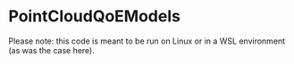 # PointCloudQoEModels

Please note: this code is meant to be run on Linux or in a WSL environment (as was the case here).